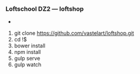 ### Loftschool DZ2 — loftshop
-
1. git clone https://github.com/vastelart/loftshop.git
2. cd !$
3. bower install
4. npm install
5. gulp serve
6. gulp watch
